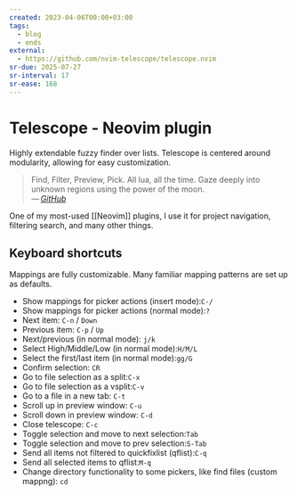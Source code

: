 ```yaml
---
created: 2023-04-06T00:00+03:00
tags:
  - blog
  - ends
external:
  - https://github.com/nvim-telescope/telescope.nvim
sr-due: 2025-07-27
sr-interval: 17
sr-ease: 168
---
```


# Telescope - Neovim plugin

Highly extendable fuzzy finder over lists. Telescope is centered around modularity, allowing for easy customization.

> Find, Filter, Preview, Pick. All lua, all the time. Gaze deeply into unknown regions using the power of the moon.\
> — <cite>[GitHub](https://github.com/nvim-telescope/telescope.nvim)</cite>

One of my most-used [[Neovim]] plugins, I use it for project navigation, filtering search, and many other things.

## Keyboard shortcuts

Mappings are fully customizable. Many familiar mapping patterns are set up as defaults.

- Show mappings for picker actions (insert mode):<wbr class="f"> `C-/`
- Show mappings for picker actions (normal mode):<wbr class="f"> `?`
- Next item:<wbr class="f"> `C-n` / `Down`
- Previous item:<wbr class="f"> `C-p` / `Up`
- Next/previous (in normal mode):<wbr class="f"> `j/k`
- Select High/Middle/Low (in normal mode):<wbr class="f"> `H/M/L`
- Select the first/last item (in normal mode):<wbr class="f"> `gg/G`
- Confirm selection:<wbr class="f"> `CR`
- Go to file selection as a split:<wbr class="f"> `C-x`
- Go to file selection as a vsplit:<wbr class="f"> `C-v`
- Go to a file in a new tab:<wbr class="f"> `C-t`
- Scroll up in preview window:<wbr class="f"> `C-u`
- Scroll down in preview window:<wbr class="f"> `C-d`
- Close telescope:<wbr class="f"> `C-c`
- Toggle selection and move to next selection:<wbr class="f"> `Tab`
- Toggle selection and move to prev selection:<wbr class="f"> `S-Tab`
- Send all items not filtered to quickfixlist (qflist):<wbr class="f"> `C-q`
- Send all selected items to qflist:<wbr class="f"> `M-q`
- Change directory functionality to some pickers, like find files (custom mappng):<wbr class="f"> `cd`
